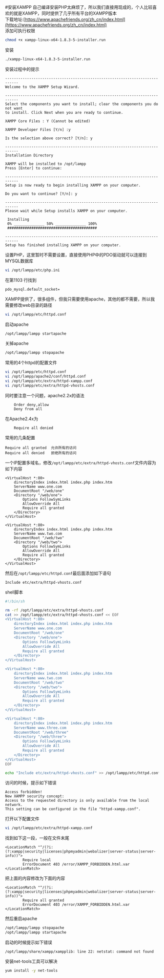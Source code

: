#安装XAMPP
自己编译安装PHP太麻烦了，所以我们直接用现成的，个人比较喜欢的就是XAMPP，同时提供了几乎所有平台的XAMPP版本                
下载地址:[https://www.apachefriends.org/zh_cn/index.html](https://www.apachefriends.org/zh_cn/index.html)         
添加可执行权限          
```bash
chmod +x xampp-linux-x64-1.8.3-5-installer.run
```
安装
```bash
./xampp-linux-x64-1.8.3-5-installer.run
```
安装过程中的提示
```text
----------------------------------------------------------------------------
Welcome to the XAMPP Setup Wizard.

----------------------------------------------------------------------------
Select the components you want to install; clear the components you do not want
to install. Click Next when you are ready to continue.

XAMPP Core Files : Y (Cannot be edited)

XAMPP Developer Files [Y/n] :y

Is the selection above correct? [Y/n]: y

----------------------------------------------------------------------------
Installation Directory

XAMPP will be installed to /opt/lampp
Press [Enter] to continue:

----------------------------------------------------------------------------
Setup is now ready to begin installing XAMPP on your computer.

Do you want to continue? [Y/n]: y

----------------------------------------------------------------------------
Please wait while Setup installs XAMPP on your computer.

 Installing
 0% ______________ 50% ______________ 100%
 #########################################

----------------------------------------------------------------------------
Setup has finished installing XAMPP on your computer.
```
设置PHP，这里暂时不需要设置，直接使用PHP中的PDO驱动就可以连接到MYSQL数据库
```sh
vi /opt/lampp/etc/php.ini
```
在第1103 行找到
```text
pdo_mysql.default_socket=
```
XAMPP提供了，很多组件，但我只需要使用apache，其他的都不需要，所以我需要修改web目录的路径
```bash
vi /opt/lampp/etc/httpd.conf
```
启动apache
```bash
/opt/lampp/lampp startapache
```
关掉apache
```bash
/opt/lampp/lampp stopapache
```
常用的4个httpd的配置文件
```bash
vi /opt/lampp/etc/httpd.conf
vi /opt/lampp/apache2/conf/httpd.conf
vi /opt/lampp/etc/extra/httpd-xampp.conf
vi /opt/lampp/etc/extra/httpd-vhosts.conf
```
同时要注意一个问题，apache2.2x的语法
```text
	Order deny,allow
	Deny from all
```
在Apache2.4x为
```text
	Require all denied
```
常用的几条配置
```text
Require all granted  允许所有的访问
Require all denied   拒绝所有的访问
```
一个IP配置多域名，修改`/opt/lampp/etc/extra/httpd-vhosts.conf`文件内容为如下内容
```text
<VirtualHost *:80>
	directoryIndex index.html index.php index.htm
	ServerName www.one.com
	DocumentRoot "/web/one"
	<Directory "/web/one">
		Options FollowSymLinks
		AllowOverride All
		Require all granted
	</Directory>
</VirtualHost>

<VirtualHost *:80>
	directoryIndex index.html index.php index.htm
	ServerName www.two.com
	DocumentRoot "/web/two"
	<Directory "/web/two">
		Options FollowSymLinks
		AllowOverride All
		Require all granted
	</Directory>
</VirtualHost>
```
然后在`/opt/lampp/etc/httpd.conf`最后面添加如下语句
```text
Include etc/extra/httpd-vhosts.conf
```
shell脚本
```bash
#!/bin/sh

rm -rf /opt/lampp/etc/extra/httpd-vhosts.conf
cat >> /opt/lampp/etc/extra/httpd-vhosts.conf << EOF
<VirtualHost *:80>
	directoryIndex index.html index.php index.htm
	ServerName www.one.com
	DocumentRoot "/web/one"
	<Directory "/web/one">
		Options FollowSymLinks
		AllowOverride All
		Require all granted
	</Directory>
</VirtualHost>

<VirtualHost *:80>
	directoryIndex index.html index.php index.htm
	ServerName www.two.com
	DocumentRoot "/web/two"
	<Directory "/web/two">
		Options FollowSymLinks
		AllowOverride All
		Require all granted
	</Directory>
</VirtualHost>

<VirtualHost *:80>
	directoryIndex index.html index.php index.htm
	ServerName www.three.com
	DocumentRoot "/web/three"
	<Directory "/web/three">
		Options FollowSymLinks
		AllowOverride All
		Require all granted
	</Directory>
</VirtualHost>
EOF

echo "Include etc/extra/httpd-vhosts.conf" >> /opt/lampp/etc/httpd.conf
```
访问的时候，提示如下错误
```text
Access forbidden!
New XAMPP security concept:
Access to the requested directory is only available from the local network.
This setting can be configured in the file "httpd-xampp.conf".
```
打开以下配置文件
```sh
vi /opt/lampp/etc/extra/httpd-xampp.conf
```
找到如下这一段，一般在文件末尾
```text
<LocationMatch "^/(?i:(?:xampp|security|licenses|phpmyadmin|webalizer|server-status|server-info))">
        Require local
        ErrorDocument 403 /error/XAMPP_FORBIDDEN.html.var
</LocationMatch>
```
把上面的内容修改为下面的内容
```text
<LocationMatch "^/(?i:(?:xampp|security|licenses|phpmyadmin|webalizer|server-status|server-info))">
        Require all granted
        ErrorDocument 403 /error/XAMPP_FORBIDDEN.html.var
</LocationMatch>
```
然后重启apache
```sh
/opt/lampp/lampp stopapache
/opt/lampp/lampp startapache
```
启动的时候提示如下错误
```text
/opt/lampp/share/xampp/xampplib: line 22: netstat: command not found
```
安装net-tools工具可以解决
```sh
yum install -y net-tools
```